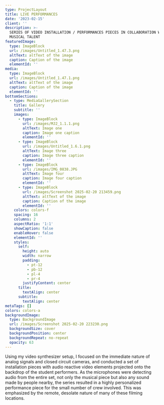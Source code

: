 ```yaml
---
type: ProjectLayout
title: LIVE PERFORMANCES
date: '2023-02-15'
client: ''
description: >-
  SERIES OF VIDEO INSTALLATION / PERFORMANCES PIECES IN COLLABORATION WITH
  MUSICAL TALENT
featuredImage:
  type: ImageBlock
  url: /images/Untitled_1.47.3.png
  altText: altText of the image
  caption: Caption of the image
  elementId: ''
media:
  type: ImageBlock
  url: /images/Untitled_1.47.1.png
  altText: altText of the image
  caption: Caption of the image
  elementId: ''
bottomSections:
  - type: MediaGallerySection
    title: Gallery
    subtitle: ''
    images:
      - type: ImageBlock
        url: /images/MJ2_1.1.1.png
        altText: Image one
        caption: Image one caption
        elementId: ''
      - type: ImageBlock
        url: /images/Untitled_1.6.1.png
        altText: Image three
        caption: Image three caption
        elementId: ''
      - type: ImageBlock
        url: /images/IMG_0838.JPG
        altText: Image four
        caption: Image four caption
        elementId: ''
      - type: ImageBlock
        url: /images/Screenshot 2025-02-20 213459.png
        altText: altText of the image
        caption: Caption of the image
        elementId: ''
    colors: colors-f
    spacing: 16
    columns: 2
    aspectRatio: '1:1'
    showCaption: false
    enableHover: false
    elementId: ''
    styles:
      self:
        height: auto
        width: narrow
        padding:
          - pt-12
          - pb-12
          - pl-4
          - pr-4
        justifyContent: center
      title:
        textAlign: center
      subtitle:
        textAlign: center
metaTags: []
colors: colors-a
backgroundImage:
  type: BackgroundImage
  url: /images/Screenshot 2025-02-20 223230.png
  backgroundSize: cover
  backgroundPosition: center
  backgroundRepeat: no-repeat
  opacity: 63
---
```

Using my video synthesizer setup, I focused on the immediate nature of analog signals and closed circuit cameras, and conducted a set of installation pieces with audio reactive video elements projected onto the backdrop of the student performers. As the microphones were detecting audio from the entire set, not only the musical piece but also any sound made by people nearby, the series resulted in a highly personalized performance piece for the small number of crew involved. This was emphasized by the remote, desolate nature of many of these filming locations.
